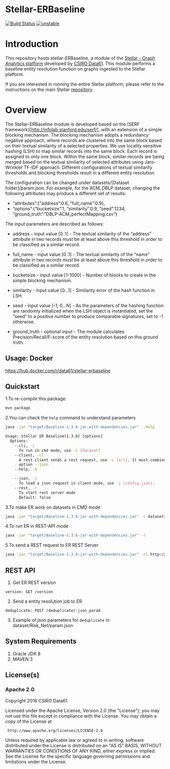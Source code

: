 Stellar-ERBaseline
====================

[![Build Status](https://travis-ci.org/data61/stellar-ERBaseline.svg?branch=master)](https://travis-ci.org/data61/stellar-ERBaseline) [![unstable](https://img.shields.io/badge/stability-unstable-yellowgreen.svg)](https://github.com/dominictarr/stability#unstable)

# Introduction

This repository hosts stellar-ERBaseline, a module of the [Stellar - Graph Analytics platform](https://github.com/data61/stellar) developed by [CSIRO Data61](https://data61.csiro.au). This module performs a baseline entity resolution function on graphs ingested to the Stellar platform.

If you are interested in running the entire Stellar platform, please refer to the instructions on the main Stellar [repository](https://github.com/data61/stellar).

# Overview

The Stellar-ERBaseline module is developed based on the (SERF framework)[http://infolab.stanford.edu/serf/], with an extension of a simple blocking mechanism. The blocking mechanism adopts a redundancy negative approach, where records are clustered into the same block based on their textual similarity of a selected properties. We use locality sensitive hashing (LSH) to map similar records into the same block. Each record is assigned to only one block. Within the same block, similar records are being merged based on the textual similarity of selected attributes using Jaro-Wrinkler TF-IDF approach. Different configurations of textual similarity thresholds and blocking thresholds result in a different entity resolution.

The configuration can be changed under datasets/[Dataset folder]/param.json. For example, for the ACM_DBLP dataset, changing the following attributes may produce a different set of results:

- “attributes”:{“address”:0.6, “full_name”:0.9},
- “options”:{“bucketsize”:1, “similarity”:0.9, “seed”:1234, “ground_truth”:“DBLP-ACM_perfectMapping.csv”}


The input parameters are described as follows:
- address - input value [0..1]  -
The textual similarity of the “address” attribute in two records must be at least above this threshold in order to be classified as a similar record.

- full_name - input value [0..1]  -
The textual similarity of the “name” attribute in two records must be at least above this threshold in order to be classified as a similar record.

- bucketsize - input value [1-1000] -
Number of blocks to create in the simple blocking mechanism.

- similarity - input value [0…1] -
Similarity error of the hash function in LSH.

- seed - input value [-1, 0…N] -
As the parameters of the hashing function are randomly initialized when the LSH object is instantiated, set the “seed” to a positive number to produce comparable signatures, set to -1 otherwise.

- ground_truth - optional input -
The module calculates Precision/Recall/F-score of the entity resolution based on this ground truth.


## Usage: Docker
https://hub.docker.com/r/data61/stellar-erbaseline


## Quickstart

1.To re-compile this package:

```bash
mvn package
```
2.You can check the `help` command to understand parameters

```bash
java -jar "target/Baseline-1.3.6-jar-with-dependencies.jar" --help

Usage: Stellar ER Baseline(1.3.6) [options]
  Options:
    --cli, -c
      To run in cmd mode, use -c [dataset]
    --client, -cl
      A rest client sends a rest request, use -c [url]. It must combine with
      option --json
    --help, -h

    --json, -j
      To load a json request in client mode, use -j [config.json].
    --rest, -r
      To start rest server mode
      Default: false
```
3.To make ER work on datasets in CMD mode

```bash
java -jar "target/Baseline-1.3.6-jar-with-dependencies.jar" -c datasets/ACM_DBLP/param.json
```
4.To run ER in REST-API mode

```bash
java -jar "target/Baseline-1.3.6-jar-with-dependencies.jar" -r
```

5.To send a REST request to ER REST Server

```bash
java -jar "target/Baseline-1.3.6-jar-with-dependencies.jar" -cl http://url:7000/deduplicate -j datasets/ACM_DBLP/param.json
```

## REST API
1. Get ER REST version
````
version: GET /version
````
2. Send a entity resolution job to ER
````
deduplicate: POST /deduplicate/:json_param
````
3. Example of json parameters for `deduplicate` in dataset/Risk_Net/param.json

## System Requirements
1. Oracle JDK 8
2. MAVEN 3


## License(s)

### Apache 2.0

Copyright 2016 CSIRO Data61

   Licensed under the Apache License, Version 2.0 (the "License");
   you may not use this file except in compliance with the License.
   You may obtain a copy of the License at

     http://www.apache.org/licenses/LICENSE-2.0

   Unless required by applicable law or agreed to in writing, software
   distributed under the License is distributed on an "AS IS" BASIS,
   WITHOUT WARRANTIES OR CONDITIONS OF ANY KIND, either express or implied.
   See the License for the specific language governing permissions and
   limitations under the License.